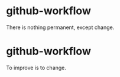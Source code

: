 # github-workflow
There is nothing permanent, except change.
# github-workflow
To improve is to change.
